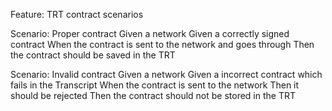 Feature: TRT contract scenarios

Scenario: Proper contract
Given a network
Given a correctly signed contract
When the contract is sent to the network and goes through
Then the contract should be saved in the TRT 

Scenario: Invalid contract
Given a network
Given a incorrect contract which fails in the Transcript
When the contract is sent to the network 
Then it should be rejected
Then the contract should not be stored in the TRT